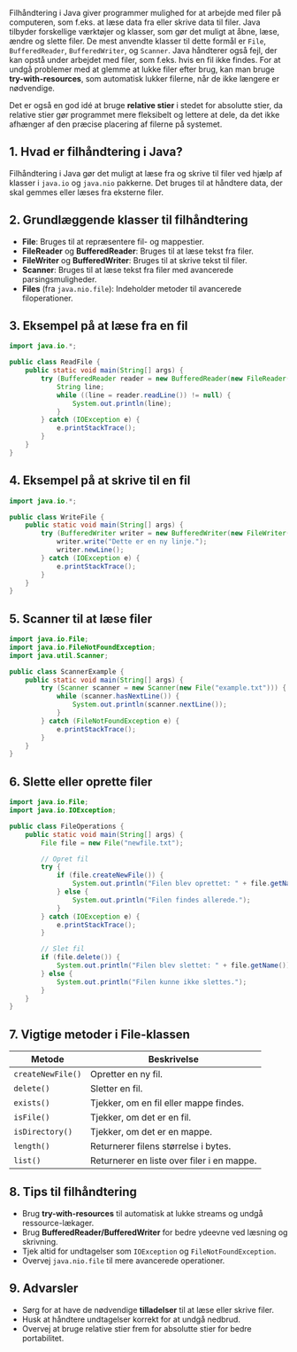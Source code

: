 Filhåndtering i Java giver programmer mulighed for at arbejde med filer på computeren, som f.eks. at læse data fra eller skrive data til filer. Java tilbyder forskellige værktøjer og klasser, som gør det muligt at åbne, læse, ændre og slette filer. De mest anvendte klasser til dette formål er `File`, `BufferedReader`, `BufferedWriter`, og `Scanner`. Java håndterer også fejl, der kan opstå under arbejdet med filer, som f.eks. hvis en fil ikke findes. For at undgå problemer med at glemme at lukke filer efter brug, kan man bruge **try-with-resources**, som automatisk lukker filerne, når de ikke længere er nødvendige.

Det er også en god idé at bruge **relative stier** i stedet for absolutte stier, da relative stier gør programmet mere fleksibelt og lettere at dele, da det ikke afhænger af den præcise placering af filerne på systemet.
## 1. Hvad er filhåndtering i Java?
Filhåndtering i Java gør det muligt at læse fra og skrive til filer ved hjælp af klasser i `java.io` og `java.nio` pakkerne. Det bruges til at håndtere data, der skal gemmes eller læses fra eksterne filer.

## 2. Grundlæggende klasser til filhåndtering
- **File**: Bruges til at repræsentere fil- og mappestier.
- **FileReader** og **BufferedReader**: Bruges til at læse tekst fra filer.
- **FileWriter** og **BufferedWriter**: Bruges til at skrive tekst til filer.
- **Scanner**: Bruges til at læse tekst fra filer med avancerede parsingsmuligheder.
- **Files** (fra `java.nio.file`): Indeholder metoder til avancerede filoperationer.

## 3. Eksempel på at læse fra en fil
```java title:ReadFile.java
import java.io.*;

public class ReadFile {
    public static void main(String[] args) {
        try (BufferedReader reader = new BufferedReader(new FileReader("example.txt"))) {
            String line;
            while ((line = reader.readLine()) != null) {
                System.out.println(line);
            }
        } catch (IOException e) {
            e.printStackTrace();
        }
    }
}
```

## 4. Eksempel på at skrive til en fil
```java title:WriteFile.java
import java.io.*;

public class WriteFile {
    public static void main(String[] args) {
        try (BufferedWriter writer = new BufferedWriter(new FileWriter("example.txt", true))) {
            writer.write("Dette er en ny linje.");
            writer.newLine();
        } catch (IOException e) {
            e.printStackTrace();
        }
    }
}
```

## 5. Scanner til at læse filer
```java title:ScannerExample.java
import java.io.File;
import java.io.FileNotFoundException;
import java.util.Scanner;

public class ScannerExample {
    public static void main(String[] args) {
        try (Scanner scanner = new Scanner(new File("example.txt"))) {
            while (scanner.hasNextLine()) {
                System.out.println(scanner.nextLine());
            }
        } catch (FileNotFoundException e) {
            e.printStackTrace();
        }
    }
}
```

## 6. Slette eller oprette filer
```java title:FileOperations.java
import java.io.File;
import java.io.IOException;

public class FileOperations {
    public static void main(String[] args) {
        File file = new File("newfile.txt");

        // Opret fil
        try {
            if (file.createNewFile()) {
                System.out.println("Filen blev oprettet: " + file.getName());
            } else {
                System.out.println("Filen findes allerede.");
            }
        } catch (IOException e) {
            e.printStackTrace();
        }

        // Slet fil
        if (file.delete()) {
            System.out.println("Filen blev slettet: " + file.getName());
        } else {
            System.out.println("Filen kunne ikke slettes.");
        }
    }
}
```

## 7. Vigtige metoder i File-klassen
| **Metode**           | **Beskrivelse**                                   |
| --------------------- | ------------------------------------------------- |
| `createNewFile()`     | Opretter en ny fil.                               |
| `delete()`            | Sletter en fil.                                   |
| `exists()`            | Tjekker, om en fil eller mappe findes.            |
| `isFile()`            | Tjekker, om det er en fil.                        |
| `isDirectory()`       | Tjekker, om det er en mappe.                      |
| `length()`            | Returnerer filens størrelse i bytes.              |
| `list()`              | Returnerer en liste over filer i en mappe.        |

## 8. Tips til filhåndtering
- Brug **try-with-resources** til automatisk at lukke streams og undgå ressource-lækager.
- Brug **BufferedReader/BufferedWriter** for bedre ydeevne ved læsning og skrivning.
- Tjek altid for undtagelser som `IOException` og `FileNotFoundException`.
- Overvej `java.nio.file` til mere avancerede operationer.

## 9. Advarsler
- Sørg for at have de nødvendige **tilladelser** til at læse eller skrive filer.
- Husk at håndtere undtagelser korrekt for at undgå nedbrud.
- Overvej at bruge relative stier frem for absolutte stier for bedre portabilitet.

